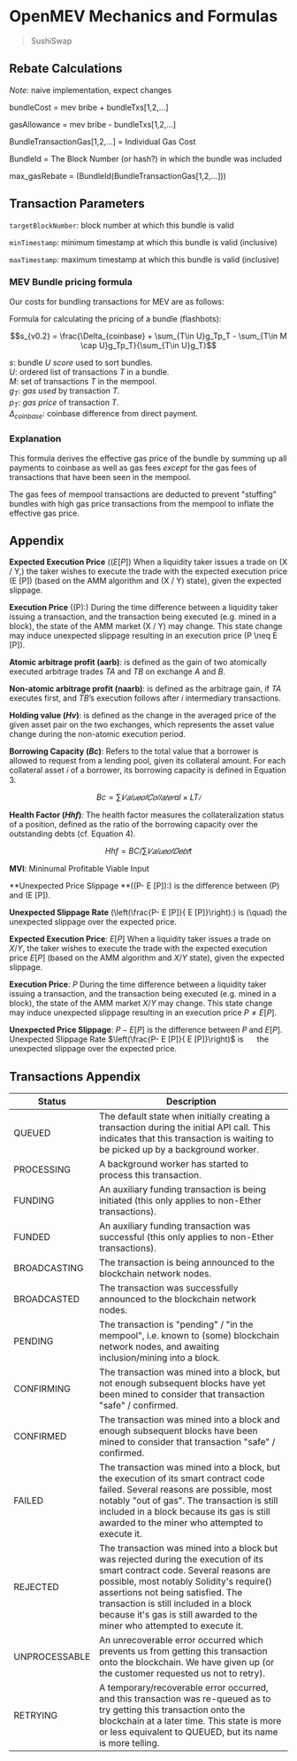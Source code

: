 # OpenMEV Mechanics and Formulas

> SushiSwap

## Rebate Calculations 

*Note*: naive implementation, expect changes

bundleCost = mev bribe + bundleTxs[1,2,...]

gasAllowance =  mev bribe - bundleTxs[1,2,...]

BundleTransactionGas[1,2,...] = Individual Gas Cost

BundleId = The Block Number (or hash?) in which the bundle was included

max_gasRebate = (BundleId(BundleTransactionGas[1,2,...]))

## Transaction Parameters 

`targetBlockNumber`: block number at which this bundle is valid

`minTimestamp`:  minimum timestamp at which this bundle is valid (inclusive)

 `maxTimestamp`: maximum timestamp at which this bundle is valid (inclusive)


### MEV Bundle pricing formula

Our costs for bundling transactions for MEV are as follows:

Formula for calculating the pricing of a bundle (flashbots):

$$s_{v0.2} = \frac{\Delta_{coinbase} + \sum_{T\in U}g_Tp_T - \sum_{T\in M \cap U}g_Tp_T}{\sum_{T\in U}g_T}$$

$s$: bundle $U$ _score_ used to sort bundles.  
$U$: ordered list of transactions $T$ in a bundle.  
$M$: set of transactions $T$ in the mempool.  
$g_{T}$: _gas used_ by transaction $T$.  
$p_{T}$: _gas price_ of transaction $T$.  
$\Delta_{coinbase}$: coinbase difference from direct payment.  

### Explanation

This formula derives the effective gas price of the bundle by summing up all payments to coinbase as well as gas fees *except* for the gas fees of transactions that have been seen in the mempool.

The gas fees of mempool transactions are deducted to prevent "stuffing" bundles with high gas price transactions from the mempool to inflate the effective gas price.

## Appendix

**Expected Execution Price** $(( E [P])$ When a liquidity taker issues a trade on \(X / Y,\) the taker wishes to execute the trade with the expected execution price \(E [P]\) (based on the AMM algorithm and \(X / Y\) state), given the expected slippage. 

**Execution Price** \((P):\) During the time difference between a liquidity taker issuing a transaction, and the transaction being executed (e.g. mined in a block), the state of the AMM market \(X / Y\) may change. This state change may induce unexpected slippage resulting in an execution price \(P \neq E [P]\). 

**Atomic arbitrage profit (aarb)**: is defined as the gain of two atomically executed arbitrage trades $TA$ and $TB$ on exchange $A$ and $B$.


**Non-atomic arbitrage profit (naarb)**: is defined as the arbitrage gain, if $TA$
executes first, and $TB$’s execution follows after $i$ intermediary transactions.



**Holding value ($Hv$)**: is defined as the change in the averaged price of the given asset pair on the two exchanges, which represents the asset value change during the non-atomic execution period.



**Borrowing Capacity ($Bc$)**: Refers to the total value that a borrower is allowed to request from a lending pool, given its collateral amount. For each collateral asset 𝑖 of a borrower, its borrowing capacity is defined in Equation 3.

$$ Bc =∑︁ 𝑉 𝑎𝑙𝑢𝑒 𝑜𝑓 𝐶𝑜𝑙𝑙𝑎𝑡𝑒𝑟al  × LT𝑖 $$


**Health Factor ($Hhf$)**: The health factor measures the collateralization status of a position, defined as the ratio of the borrowing capacity over the outstanding debts (cf. Equation 4).


$$ Hhf = BC / ∑︁  𝑉𝑎𝑙𝑢𝑒 𝑜𝑓 𝐷𝑒𝑏𝑡t $$ 


**MVI**: Mininumal Profitable Viable Input

**Unexpected Price Slippage **\((P- E [P]):\) is the difference between \(P\) and \(E [P]\). 

**Unexpected Slippage Rate** \(\left(\frac{P- E [P]}{ E [P]}\right):\) is \(\quad\) the unexpected slippage over the expected price.


**Expected Execution Price**: $E [P]$ When a liquidity taker issues a trade on $X / Y,$ the taker wishes to execute the trade with the expected execution price $E [P]$ (based on the AMM algorithm and $X / Y$ state), given the expected slippage. 

**Execution Price**: $P$ During the time difference between a liquidity taker issuing a transaction, and the transaction being executed (e.g. mined in a block), the state of the AMM market $X / Y$ may change. This state change may induce unexpected slippage resulting in an execution price $P \neq E [P]$. 

**Unexpected Price Slippage**: $P- E [P]$ is the difference between $P$ and $E [P]$. Unexpected Slippage Rate $\left(\frac{P- E [P]}{ E [P]}\right)$ is $\quad$ the unexpected slippage over the expected price.



## Transactions Appendix 

| Status        | Description                                                                                                                                                                                                                                                                                                                       |
|---------------|-----------------------------------------------------------------------------------------------------------------------------------------------------------------------------------------------------------------------------------------------------------------------------------------------------------------------------------|
| QUEUED        | The default state when initially creating a transaction during the initial API call. This indicates that this transaction is waiting to be picked up by a background worker.                                                                                                                                                      |
| PROCESSING    | A background worker has started to process this transaction.                                                                                                                                                                                                                                                                      |
| FUNDING       | An auxiliary funding transaction is being initiated (this only applies to non-Ether transactions).                                                                                                                                                                                                                                |
| FUNDED        | An auxiliary funding transaction was successful (this only applies to non-Ether transactions).                                                                                                                                                                                                                                    |
| BROADCASTING  | The transaction is being announced to the blockchain network nodes.                                                                                                                                                                                                                                                               |
| BROADCASTED   | The transaction was successfully announced to the blockchain network nodes.                                                                                                                                                                                                                                                       |
| PENDING       | The transaction is "pending" / "in the mempool", i.e. known to (some) blockchain network nodes, and awaiting inclusion/mining into a block.                                                                                                                                                                                       |
| CONFIRMING    | The transaction was mined into a block, but not enough subsequent blocks have yet been mined to consider that transaction "safe" / confirmed.                                                                                                                                                                                     |
| CONFIRMED     | The transaction was mined into a block and enough subsequent blocks have been mined to consider that transaction "safe" / confirmed.                                                                                                                                                                                              |
| FAILED        | The transaction was mined into a block, but the execution of its smart contract code failed. Several reasons are possible, most notably "out of gas". The transaction is still included in a block because its gas is still awarded to the miner who attempted to execute it.                                                     |
| REJECTED      | The transaction was mined into a block but was rejected during the execution of its smart contract code. Several reasons are possible, most notably Solidity's require() assertions not being satisfied. The transaction is still included in a block because it's gas is still awarded to the miner who attempted to execute it. |
| UNPROCESSABLE | An unrecoverable error occurred which prevents us from getting this transaction onto the blockchain. We have given up (or the customer requested us not to retry).                                                                                                                                                                |
| RETRYING      | A temporary/recoverable error occurred, and this transaction was re-queued as to try getting this transaction onto the blockchain at a later time. This state is more or less equivalent to QUEUED, but its name is more telling.                                                                                                 |
